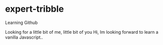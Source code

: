 # expert-tribble
Learning Github

Looking for a little bit of me, little bit of you
Hi, Im looking forward to learn a vanilla Javascript..


